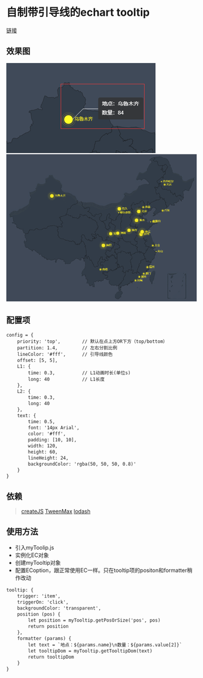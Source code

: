 # 自制带引导线的echart tooltip
[链接](https://mying666.github.io/myEcTooltip/index)

## 效果图
![image](./images/1.png)
![image](./images/GIF.gif)

## 配置项

``` 配置项
config = {
    priority: 'top',        // 默认在点上方OR下方（top/bottom）
    partition: 1.4,         // 左右分割比例
    lineColor: '#fff',      // 引导线颜色
    offset: [5, 5],
    L1: {
        time: 0.3,          // L1动画时长(单位s)
        long: 40            // L1长度
    },
    L2: {
        time: 0.3,
        long: 40
    },
    text: {
        time: 0.5,
        font: '14px Arial',
        color: '#fff',
        padding: [10, 10],
        width: 120,
        height: 60,
        lineHeight: 24,
        backgroundColor: 'rgba(50, 50, 50, 0.8)'
    }
}
```
## 依赖
> [createJS](https://code.createjs.com/1.0.0/easeljs.min.js)
[TweenMax](https://cdnjs.cloudflare.com/ajax/libs/gsap/2.0.1/TweenMax.min.js)
[lodash](https://cdn.bootcss.com/lodash.js/4.17.11/lodash.min.js)

## 使用方法
* 引入myToolip.js
* 实例化EC对象
* 创建myTooltip对象 
* 配置ECoption，跟正常使用EC一样。只在tooltip项的positon和formatter稍作改动
```
tooltip: {
    trigger: 'item',
    triggerOn: 'click',
    backgroundColor: 'transparent',
    position (pos) {
        let position = myTooltip.getPosOrSize('pos', pos)
        return position
    },
    formatter (params) {
        let text = `地点：${params.name}\n数量：${params.value[2]}`
        let tooltipDom = myTooltip.getTooltipDom(text)
        return tooltipDom
    }
}
```
